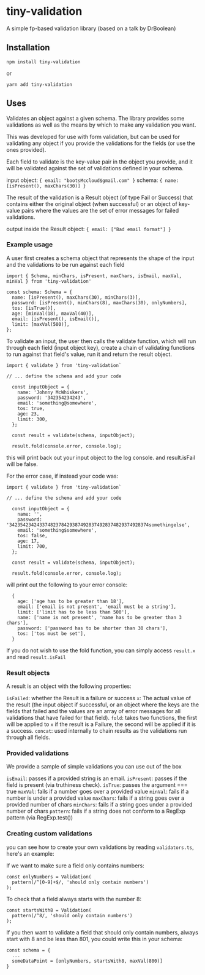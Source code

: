 # tiny-validation

A simple fp-based validation library (based on a talk by DrBoolean)

## Installation

```
npm install tiny-validation
```
or
```
yarn add tiny-validation
```

## Uses

Validates an object against a given schema. The library provides some validations as well as the means by which to make any validation you want. 

This was developed for use with form validation, but can be used for validating any object if you provide the validations for the fields (or use the ones provided).

Each field to validate is the key-value pair in the object you provide, and it will be validated against the set of validations defined in your schema. 

input object: `{ email: "bootsMccloud$gmail.com" }`
schema: `{ name: [isPresent(), maxChars(30)] }`

The result of the validation is a Result object (of type Fail or Success) that contains either the original object (when successful) or an object of key-value pairs where the values are the set of error messages for failed validations.

output inside the Result object: `{ email: ["Bad email format"] }`

### Example usage

A user first creates a schema object that represents the shape of the input and the validations to be run against each field

```
import { Schema, minChars, isPresent, maxChars, isEmail, maxVal, minVal } from 'tiny-validation'

const schema: Schema = {
  name: [isPresent(), maxChars(30), minChars(3)],
  password: [isPresent(), minChars(8), maxChars(30), onlyNumbers],
  tos: [isTrue()],
  age: [minVal(18), maxVal(40)],
  email: [isPresent(), isEmail()],
  limit: [maxVal(500)],
};
```

To validate an input, the user then calls the validate function, which will run through each field (input object key), create a chain of validating functions to run against that field's value, run it and return the result object. 

```
import { validate } from 'tiny-validation`

// ... define the schema and add your code

  const inputObject = {
    name: 'Johnny McWhiskers',
    password: '342354234243',
    email: 'something@somewhere',
    tos: true,
    age: 23,
    limit: 300,
  };

  const result = validate(schema, inputObject);

  result.fold(console.error, console.log);
```

this will print back out your input object to the log console. and result.isFail will be false.

For the error case, if instead your code was: 

```
import { validate } from 'tiny-validation`

// ... define the schema and add your code

  const inputObject = {
    name: '',
    password: '342354234243374823784293874928374928374829374928374somethingelse',
    email: 'something$somewhere',
    tos: false,
    age: 17,
    limit: 700,
  };

  const result = validate(schema, inputObject);

  result.fold(console.error, console.log);
```

will print out the following to your error console: 

```
  {
    age: ['age has to be greater than 18'],
    email: ['email is not present', 'email must be a string'],
    limit: ['limit has to be less than 500'],
    name: ['name is not present', 'name has to be greater than 3 chars'],
    password: ['password has to be shorter than 30 chars'],
    tos: ['tos must be set'],
  }
```

If you do not wish to use the fold function, you can simply access `result.x` and read `result.isFail`

### Result objects

A result is an object with the following properties:

`isFailed`: whether the Result is a failure or success
`x`: The actual value of the result (the input object if successful, or an object where the keys are the fields that failed and the values are an array of error messages for all validations that have failed for that field).
`fold`: takes two functions, the first will be applied to `x` if the result is a Failure, the second will be applied if it is a success.
`concat`: used internally to chain results as the validations run through all fields.

### Provided validations

We provide a sample of simple validations you can use out of the box

`isEmail`: passes if a provided string is an email.
`isPresent`: passes if the field is present (via truthiness check).
`isTrue`: passes the argument === true 
`maxVal`: fails if a number goes over a provided value
`minVal`: fails if a number is under a provided value
`maxChars`: fails if a string goes over a provided number of chars
`minChars`: fails if a string goes under a provided number of chars
`pattern`: fails if a string does not conform to a RegExp pattern (via RegExp.test())

### Creating custom validations

you can see how to create your own validations by reading `validators.ts`, here's an example:

If we want to make sure a field only contains numbers:

```
const onlyNumbers = Validation(
  pattern(/^[0-9]+$/, 'should only contain numbers')
);
```

To check that a field always starts with the number 8:

```
const startsWith8 = Validation(
  pattern(/^8/, 'should only contain numbers')
);
```

If you then want to validate a field that should only contain numbers, always start with 8 and be less than 801, you could write this in your schema:

```
const schema = {
  ...
  someDataPoint = [onlyNumbers, startsWith8, maxVal(800)]
}
```